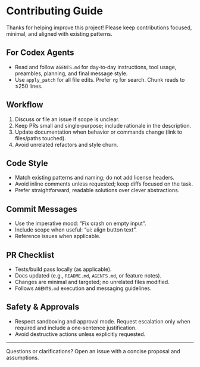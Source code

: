 # Contributing Guide

Thanks for helping improve this project! Please keep contributions focused, minimal, and aligned with existing patterns.

## For Codex Agents

- Read and follow `AGENTS.md` for day‑to‑day instructions, tool usage, preambles, planning, and final message style.
- Use `apply_patch` for all file edits. Prefer `rg` for search. Chunk reads to ≤250 lines.

## Workflow

1. Discuss or file an issue if scope is unclear.
2. Keep PRs small and single‑purpose; include rationale in the description.
3. Update documentation when behavior or commands change (link to files/paths touched).
4. Avoid unrelated refactors and style churn.

## Code Style

- Match existing patterns and naming; do not add license headers.
- Avoid inline comments unless requested; keep diffs focused on the task.
- Prefer straightforward, readable solutions over clever abstractions.

## Commit Messages

- Use the imperative mood: “Fix crash on empty input”.
- Include scope when useful: “ui: align button text”.
- Reference issues when applicable.

## PR Checklist

- Tests/build pass locally (as applicable).
- Docs updated (e.g., `README.md`, `AGENTS.md`, or feature notes).
- Changes are minimal and targeted; no unrelated files modified.
- Follows `AGENTS.md` execution and messaging guidelines.

## Safety & Approvals

- Respect sandboxing and approval mode. Request escalation only when required and include a one‑sentence justification.
- Avoid destructive actions unless explicitly requested.

---

Questions or clarifications? Open an issue with a concise proposal and assumptions.

